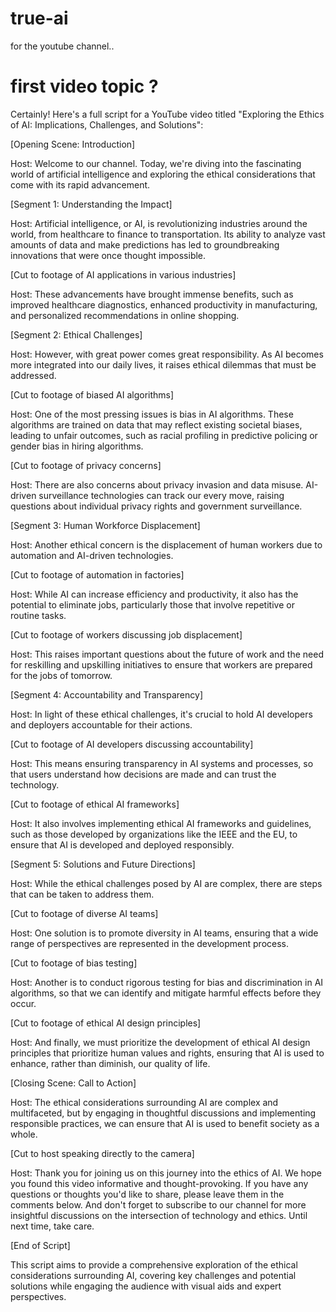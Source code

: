 # true-ai
for the youtube channel..


# first video topic ?
Certainly! Here's a full script for a YouTube video titled "Exploring the Ethics of AI: Implications, Challenges, and Solutions":

[Opening Scene: Introduction]

Host: Welcome to our channel. Today, we're diving into the fascinating world of artificial intelligence and exploring the ethical considerations that come with its rapid advancement.

[Segment 1: Understanding the Impact]

Host: Artificial intelligence, or AI, is revolutionizing industries around the world, from healthcare to finance to transportation. Its ability to analyze vast amounts of data and make predictions has led to groundbreaking innovations that were once thought impossible.

[Cut to footage of AI applications in various industries]

Host: These advancements have brought immense benefits, such as improved healthcare diagnostics, enhanced productivity in manufacturing, and personalized recommendations in online shopping.

[Segment 2: Ethical Challenges]

Host: However, with great power comes great responsibility. As AI becomes more integrated into our daily lives, it raises ethical dilemmas that must be addressed.

[Cut to footage of biased AI algorithms]

Host: One of the most pressing issues is bias in AI algorithms. These algorithms are trained on data that may reflect existing societal biases, leading to unfair outcomes, such as racial profiling in predictive policing or gender bias in hiring algorithms.

[Cut to footage of privacy concerns]

Host: There are also concerns about privacy invasion and data misuse. AI-driven surveillance technologies can track our every move, raising questions about individual privacy rights and government surveillance.

[Segment 3: Human Workforce Displacement]

Host: Another ethical concern is the displacement of human workers due to automation and AI-driven technologies.

[Cut to footage of automation in factories]

Host: While AI can increase efficiency and productivity, it also has the potential to eliminate jobs, particularly those that involve repetitive or routine tasks.

[Cut to footage of workers discussing job displacement]

Host: This raises important questions about the future of work and the need for reskilling and upskilling initiatives to ensure that workers are prepared for the jobs of tomorrow.

[Segment 4: Accountability and Transparency]

Host: In light of these ethical challenges, it's crucial to hold AI developers and deployers accountable for their actions.

[Cut to footage of AI developers discussing accountability]

Host: This means ensuring transparency in AI systems and processes, so that users understand how decisions are made and can trust the technology.

[Cut to footage of ethical AI frameworks]

Host: It also involves implementing ethical AI frameworks and guidelines, such as those developed by organizations like the IEEE and the EU, to ensure that AI is developed and deployed responsibly.

[Segment 5: Solutions and Future Directions]

Host: While the ethical challenges posed by AI are complex, there are steps that can be taken to address them.

[Cut to footage of diverse AI teams]

Host: One solution is to promote diversity in AI teams, ensuring that a wide range of perspectives are represented in the development process.

[Cut to footage of bias testing]

Host: Another is to conduct rigorous testing for bias and discrimination in AI algorithms, so that we can identify and mitigate harmful effects before they occur.

[Cut to footage of ethical AI design principles]

Host: And finally, we must prioritize the development of ethical AI design principles that prioritize human values and rights, ensuring that AI is used to enhance, rather than diminish, our quality of life.

[Closing Scene: Call to Action]

Host: The ethical considerations surrounding AI are complex and multifaceted, but by engaging in thoughtful discussions and implementing responsible practices, we can ensure that AI is used to benefit society as a whole.

[Cut to host speaking directly to the camera]

Host: Thank you for joining us on this journey into the ethics of AI. We hope you found this video informative and thought-provoking. If you have any questions or thoughts you'd like to share, please leave them in the comments below. And don't forget to subscribe to our channel for more insightful discussions on the intersection of technology and ethics. Until next time, take care.

[End of Script]

This script aims to provide a comprehensive exploration of the ethical considerations surrounding AI, covering key challenges and potential solutions while engaging the audience with visual aids and expert perspectives.


